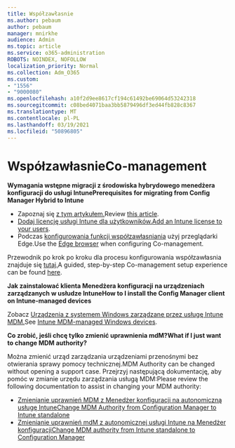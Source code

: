 ```yaml
---
title: Współzawłasnie
ms.author: pebaum
author: pebaum
manager: mnirkhe
audience: Admin
ms.topic: article
ms.service: o365-administration
ROBOTS: NOINDEX, NOFOLLOW
localization_priority: Normal
ms.collection: Adm_O365
ms.custom:
- "1556"
- "9000080"
ms.openlocfilehash: a10f2d9ee8617cf194c61492be69064d53242318
ms.sourcegitcommit: c08bed4071baa3bb5879496df3ed44fb828c8367
ms.translationtype: MT
ms.contentlocale: pl-PL
ms.lasthandoff: 03/19/2021
ms.locfileid: "50896805"
---
```

# <a name="co-management"></a><span data-ttu-id="fdb26-102">Współzawłasnie</span><span class="sxs-lookup"><span data-stu-id="fdb26-102">Co-management</span></span>

<span data-ttu-id="fdb26-103">**Wymagania wstępne migracji z środowiska hybrydowego menedżera konfiguracji do usługi Intune**</span><span class="sxs-lookup"><span data-stu-id="fdb26-103">**Prerequisites for migrating from Config Manager Hybrid to Intune**</span></span>

- <span data-ttu-id="fdb26-104">Zapoznaj się [z tym artykułem.](https://docs.microsoft.com/mem/configmgr/mdm/understand/what-happened-to-hybrid)</span><span class="sxs-lookup"><span data-stu-id="fdb26-104">Review [this article](https://docs.microsoft.com/mem/configmgr/mdm/understand/what-happened-to-hybrid).</span></span>
- <span data-ttu-id="fdb26-105">[Dodaj licencję usługi Intune dla użytkowników.](https://docs.microsoft.com/mem/intune/fundamentals/licenses-assign)</span><span class="sxs-lookup"><span data-stu-id="fdb26-105">[Add an Intune license to your users](https://docs.microsoft.com/mem/intune/fundamentals/licenses-assign).</span></span>
- <span data-ttu-id="fdb26-106">Podczas [konfigurowania funkcji współzawłasniania](https://www.microsoft.com/edge) użyj przeglądarki Edge.</span><span class="sxs-lookup"><span data-stu-id="fdb26-106">Use the [Edge browser](https://www.microsoft.com/edge) when configuring Co-management.</span></span>

<span data-ttu-id="fdb26-107">Przewodnik po krok po kroku dla procesu konfigurowania współzawłasnia znajduje się [tutaj.](https://admin.microsoft.com/AdminPortal/Home?#/modernonboarding/comanagesetupguide)</span><span class="sxs-lookup"><span data-stu-id="fdb26-107">A guided, step-by-step Co-management setup experience can be found [here](https://admin.microsoft.com/AdminPortal/Home?#/modernonboarding/comanagesetupguide).</span></span>

<span data-ttu-id="fdb26-108">**Jak zainstalować klienta Menedżera konfiguracji na urządzeniach zarządzanych w usłudze Intune**</span><span class="sxs-lookup"><span data-stu-id="fdb26-108">**How to I install the Config Manager client on Intune-managed devices**</span></span>

<span data-ttu-id="fdb26-109">Zobacz [Urządzenia z systemem Windows zarządzane przez usługę Intune MDM.](https://docs.microsoft.com/mem/configmgr/core/clients/deploy/deploy-clients-to-windows-computers#bkmk_mdm)</span><span class="sxs-lookup"><span data-stu-id="fdb26-109">See [Intune MDM-managed Windows devices](https://docs.microsoft.com/mem/configmgr/core/clients/deploy/deploy-clients-to-windows-computers#bkmk_mdm).</span></span>

<span data-ttu-id="fdb26-110">**Co zrobić, jeśli chcę tylko zmienić uprawnienia mdM?**</span><span class="sxs-lookup"><span data-stu-id="fdb26-110">**What if I just want to change MDM authority?**</span></span>

<span data-ttu-id="fdb26-111">Można zmienić urząd zarządzania urządzeniami przenośnymi bez otwierania sprawy pomocy technicznej.</span><span class="sxs-lookup"><span data-stu-id="fdb26-111">MDM Authority can be changed without opening a support case.</span></span> <span data-ttu-id="fdb26-112">Przejrzyj następującą dokumentację, aby pomóc w zmianie urzędu zarządzania usługą MDM:</span><span class="sxs-lookup"><span data-stu-id="fdb26-112">Please review the following documentation to assist in changing your MDM authority:</span></span>

- [<span data-ttu-id="fdb26-113">Zmienianie uprawnień MDM z Menedżer konfiguracji na autonomiczną usługę Intune</span><span class="sxs-lookup"><span data-stu-id="fdb26-113">Change MDM Authority from Configuration Manager to Intune standalone</span></span>](https://docs.microsoft.com/mem/configmgr/mdm/understand/what-happened-to-hybrid)
- [<span data-ttu-id="fdb26-114">Zmienianie uprawnień mdM z autonomicznej usługi Intune na Menedżer konfiguracji</span><span class="sxs-lookup"><span data-stu-id="fdb26-114">Change MDM authority from Intune standalone to Configuration Manager</span></span>](https://docs.microsoft.com/mem/configmgr/mdm/understand/what-happened-to-hybrid)
